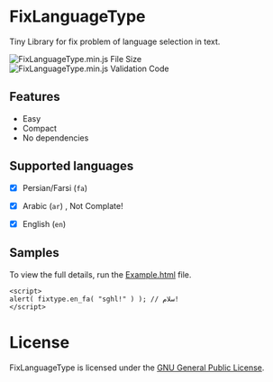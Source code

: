 # FixLanguageType
Tiny Library for fix problem of language selection in text.

![FixLanguageType.min.js File Size](https://img.shields.io/badge/Compressed%20Size-973%20Bytes-blue.svg) ![FixLanguageType.min.js Validation Code](https://img.shields.io/badge/Validation%20Code-Check-green.svg)


## Features 
  - Easy
  - Compact
  - No dependencies
  

## Supported languages
  - [x] Persian/Farsi (`fa`)
  - [x] Arabic (`ar`) , Not Complate!
  - [x] English (`en`)
  

## Samples

To view the full details, run the [Example.html](https://github.com/BaseMax/FixLanguageTypeJs/blob/master/Example.html) file.

```
<script>
alert( fixtype.en_fa( "sghl!" ) ); // سلام!
</script>
```


# License

FixLanguageType is licensed under the [GNU General Public License](https://github.com/BaseMax/FixLanguageTypeJs/blob/master/LICENSE).
